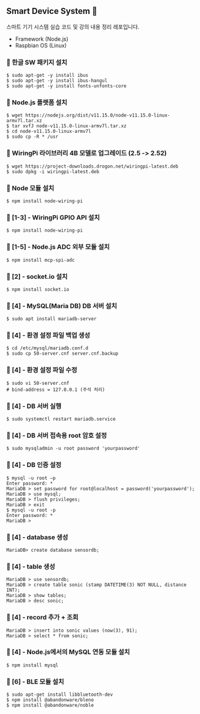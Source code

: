 ## Smart Device System 📝

스마트 기기 시스템 실습 코드 및 강의 내용 정리 레포입니다.

- Framework (Node.js)
- Raspbian OS (Linux)

### :floppy_disk: 한글 SW 패키지 설치

```
$ sudo apt-get -y install ibus
$ sudo apt-get -y install ibus-hangul
$ sudo apt-get -y install fonts-unfonts-core
```

### :floppy_disk: Node.js 플랫폼 설치

```
$ wget https://nodejs.org/dist/v11.15.0/node-v11.15.0-linux-armv7l.tar.xz
$ tar xvfJ node-v11.15.0-linux-armv7l.tar.xz
$ cd node-v11.15.0-linux-armv7l
$ sudo cp -R * /usr
```

### :floppy_disk: WiringPi 라이브러리 4B 모델로 업그레이드 (2.5 -> 2.52)

```
$ wget https://project-downloads.drogon.net/wiringpi-latest.deb
$ sudo dpkg -i wiringpi-latest.deb
```

### :floppy_disk: Node 모듈 설치

```
$ npm install node-wiring-pi
```

### :floppy_disk: [1-3] - WiringPi GPIO API 설치

```
$ npm install node-wiring-pi
```

### :floppy_disk: [1-5] - Node.js ADC 외부 모듈 설치

```
$ npm install mcp-spi-adc
```

### :floppy_disk: [2] - socket.io 설치

```
$ npm install socket.io
```

### :floppy_disk: [4] - MySQL(Maria DB) DB 서버 설치

```
$ sudo apt install mariadb-server
```

### :floppy_disk: [4] - 환경 설정 파일 백업 생성

```
$ cd /etc/mysql/mariadb.conf.d
$ sudo cp 50-server.cnf server.cnf.backup
```

### :floppy_disk: [4] - 환경 설정 파일 수정

```
$ sudo vi 50-server.cnf 
# bind-address = 127.0.0.1 (주석 처리)
```

### :floppy_disk: [4] - DB 서버 실행

```
$ sudo systemctl restart mariadb.service
```

### :floppy_disk: [4] - DB 서버 접속용 root 암호 설정

```
$ sudo mysqladmin -u root password 'yourpassword'
```

### :floppy_disk: [4] - DB 인증 설정

```
$ mysql -u root –p
Enter password: *
MariaDB > set password for root@localhost = password('yourpassword');
MariaDB > use mysql;
MariaDB > flush privileges;
MariaDB > exit
$ mysql -u root -p
Enter password: *
MariaDB >
```

### :floppy_disk: [4] - database 생성

```
MariaDB> create database sensordb;
```

### :floppy_disk: [4] - table 생성

```
MariaDB > use sensordb;
MariaDB > create table sonic (stamp DATETIME(3) NOT NULL, distance INT);
MariaDB > show tables;
MariaDB > desc sonic;
```

### :floppy_disk: [4] - record 추가 + 조회

```
MariaDB > insert into sonic values (now(3), 91);
MariaDB > select * from sonic;
```

### :floppy_disk: [4] - Node.js에서의 MySQL 연동 모듈 설치

```
$ npm install mysql
```

### :floppy_disk: [6] - BLE 모듈 설치

```
$ sudo apt-get install libbluetooth-dev
$ npm install @abandonware/bleno
$ npm install @abandonware/noble
```
